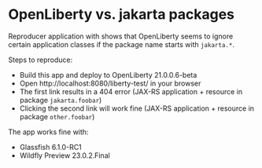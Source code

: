 # OpenLiberty vs. jakarta packages

Reproducer application with shows that OpenLiberty seems to ignore certain application classes
if the package name starts with `jakarta.*`.

Steps to reproduce:

  * Build this app and deploy to OpenLiberty 21.0.0.6-beta
  * Open http://localhost:8080/liberty-test/ in your browser
  * The first link results in a 404 error (JAX-RS application + resource in package `jakarta.foobar`)
  * Clicking the second link will work fine (JAX-RS application + resource in package `other.foobar`)

The app works fine with:

  * Glassfish 6.1.0-RC1
  * Wildfly Preview 23.0.2.Final
